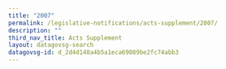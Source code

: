 ```yaml
---
title: "2007"
permalink: /legislative-notifications/acts-supplement/2007/
description: ""
third_nav_title: Acts Supplement
layout: datagovsg-search
datagovsg-id: d_2d4d148a4b5a1eca69089be2fc74abb3
---
```

